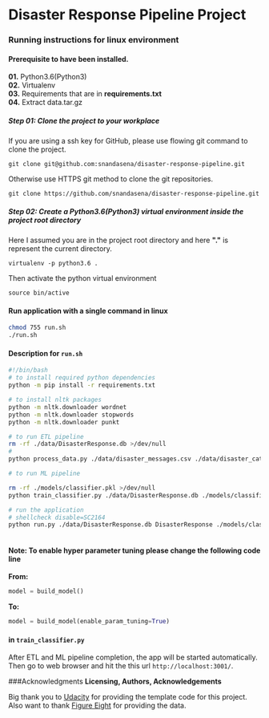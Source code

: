 # Disaster Response Pipeline Project
### Running instructions for linux environment
#### Prerequisite to have been installed.
**01.** Python3.6(Python3)  
**02.** Virtualenv  
**03.** Requirements that are in **requirements.txt**  
**04.** Extract data.tar.gz 

##### Step 01: Clone the project to your workplace
If you are using a ssh key for GitHub, please use flowing git command to clone the project.
```
git clone git@github.com:snandasena/disaster-response-pipeline.git
``` 
Otherwise use HTTPS git method to clone the git repositories.  
```
git clone https://github.com/snandasena/disaster-response-pipeline.git
```  
##### Step 02: Create a Python3.6(Python3) virtual environment inside the project root directory
Here I assumed you are in the project root directory and here **"."** is represent the current directory.  
```
virtualenv -p python3.6 .
``` 
Then activate the python virtual environment
```
source bin/active
```
#### Run application with a single command in linux
```bash 
chmod 755 run.sh
./run.sh
```
#### Description for ``run.sh``
```bash
#!/bin/bash
# to install required python dependencies
python -m pip install -r requirements.txt

# to install nltk packages
python -m nltk.downloader wordnet
python -m nltk.downloader stopwords
python -m nltk.downloader punkt

# to run ETL pipeline
rm -rf ./data/DisasterResponse.db >/dev/null
#
python process_data.py ./data/disaster_messages.csv ./data/disaster_categories.csv ./data/DisasterResponse.db

# to run ML pipeline

rm -rf ./models/classifier.pkl >/dev/null
python train_classifier.py ./data/DisasterResponse.db ./models/classifier.pkl

# run the application
# shellcheck disable=SC2164
python run.py ./data/DisasterResponse.db DisasterResponse ./models/classifier.pkl
 
```
#### Note: To enable hyper parameter tuning please change the following code line 
**From:** 
```python
model = build_model()
```
**To:**
```python        
model = build_model(enable_param_tuning=True)
```
####  in ``train_classifier.py``
 
After ETL and ML pipeline completion, the app will be started automatically.  
Then go to web browser and hit the this url ``http://localhost:3001/``.

###Acknowledgments
**Licensing, Authors, Acknowledgements**

Big thank you to [Udacity](https://www.figure-eight.com/) for providing the template code for this project. Also want to thank [Figure Eight](https://www.figure-eight.com/) for providing the data.  